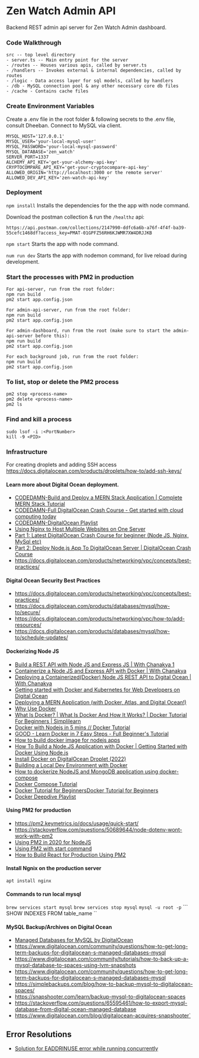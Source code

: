 # Zen Watch Admin API
Backend REST admin api server for Zen Watch Admin dashboard.

### Code Walkthrough
```
src -- top level directory
- server.ts -- Main entry point for the server
- /routes -- Houses various apis, called by server.ts
- /handlers -- Invokes external & internal dependencies, called by routes
- /logic - Data access layer for sql models, called by handlers
- /db - MySQL connection pool & any other necessary core db files
- /cache - Contains cache files
```

### Create Environment Variables
Create a .env file in the root folder & following secrets to the .env file, consult Dheeban.
Connect to MySQL via client.
```
MYSQL_HOST='127.0.0.1'
MYSQL_USER='your-local-mysql-user'
MYSQL_PASSWORD='your-local-mysql-password'
MYSQL_DATABASE='zen_watch'
SERVER_PORT=1337
ALCHEMY_API_KEY='get-your-alchemy-api-key'
CRYPTOCOMPARE_API_KEY='get-your-cryptocompare-api-key'
ALLOWED_ORIGIN='http://localhost:3000 or the remote server'
ALLOWED_DEV_API_KEY='zen-watch-api-key'
```

### Deployment
``` npm install ```
Installs the dependencies for the the app with node command.

Download the postman collection & run the `/healthz` api:
```
https://api.postman.com/collections/2147990-ddfc6a6b-a76f-4f4f-ba39-55cefc1468df?access_key=PMAT-01GPFZ56RH6KJWMR7XW4DRJJKB
```

``` npm start ```
Starts the app with node command.

``` num run dev ```
Starts the app with nodemon command, for live reload during development.

### Start the processes with PM2 in production
```
For api-server, run from the root folder: 
npm run build
pm2 start app.config.json

For admin-api-server, run from the root folder:
npm run build
pm2 start app.config.json

For admin-dashboard, run from the root (make sure to start the admin-api-server before this):
npm run build
pm2 start app.config.json

For each background job, run from the root folder:
npm run build
pm2 start app.config.json
```

### To list, stop or delete the PM2 process
```
pm2 stop <process-name>
pm2 delete <process-name>
pm2 ls
```

### Find and kill a process
```
sudo lsof -i :<PortNumber>
kill -9 <PID>
```

### Infrastructure
For creating droplets and adding SSH access
https://docs.digitalocean.com/products/droplets/how-to/add-ssh-keys/

#### Learn more about Digital Ocean deployment.
* [CODEDAMN-Build and Deploy a MERN Stack Application | Complete MERN Stack Tutorial](https://www.youtube.com/watch?v=2kvA6Ba3fWo)
* [CODEDAMN-Full DigitalOcean Crash Course - Get started with cloud computing today](https://www.youtube.com/watch?v=9ZUHSW1tTiU)
* [CODEDAMN-DigitalOcean Playlist](https://www.youtube.com/playlist?list=PLYxzS__5yYQk7h6aoN5_rvvvC8WUMxAaB)
* [Using Nginx to Host Multiple Websites on One Server](https://www.youtube.com/watch?v=b6YKx72XXQM)
* [Part 1: Latest DigitalOcean Crash Course for beginner (Node JS, Nginx, MySql etc)](https://www.youtube.com/watch?v=qp3YlqYu-ig)
* [Part 2: Deploy Node.js App To DigitalOcean Server | DigitalOcean Crash Course](https://www.youtube.com/watch?v=akEfQt9oGmc)
* https://docs.digitalocean.com/products/networking/vpc/concepts/best-practices/

#### Digital Ocean Security Best Practices
* https://docs.digitalocean.com/products/networking/vpc/concepts/best-practices/
* https://docs.digitalocean.com/products/databases/mysql/how-to/secure/
* https://docs.digitalocean.com/products/networking/vpc/how-to/add-resources/
* https://docs.digitalocean.com/products/databases/mysql/how-to/schedule-updates/

#### Dockerizing Node JS
* [Build a REST API with Node JS and Express JS | With Chanakya 1](https://www.youtube.com/watch?v=S8bbbcskNkM)
* [Containerize a Node JS and Express API with Docker | With Chanakya](https://www.youtube.com/watch?v=waKaGikF_Ig)
* [Deploying a Containerized(Docker) Node JS REST API to Digital Ocean | With Chanakya](https://www.youtube.com/watch?v=RSI3v5YzPbc)
* [Getting started with Docker and Kubernetes for Web Developers on Digital Ocean](https://www.youtube.com/watch?v=YrM0UPsnY1Q)
* [Deploying a MERN Application (with Docker, Atlas, and Digital Ocean!)](https://www.youtube.com/watch?v=DftsReyhz2Q)
* [Why Use Docker](https://www.youtube.com/watch?v=SYozbyvsP8A)
* [What Is Docker? | What Is Docker And How It Works? | Docker Tutorial For Beginners | Simplilearn](https://www.youtube.com/watch?v=rOTqprHv1YE)
* [Docker with Nodejs in 5 mins // Docker Tutorial](https://www.youtube.com/watch?v=hXhI2ZLDgQM)
* [GOOD - Learn Docker in 7 Easy Steps - Full Beginner's Tutorial](https://www.youtube.com/watch?v=gAkwW2tuIqE)
* [How to build docker image for nodejs apps](https://www.youtube.com/watch?v=DQJNtDm5qy0)
* [How To Build a Node.JS Application with Docker | Getting Started with Docker Using Node.js](https://www.youtube.com/watch?v=PsWeSg38XFY)
* [Install Docker on DigitalOcean Droplet (2022)](https://www.youtube.com/watch?v=dSfDK1KIiVs)
* [Building a Local Dev Environment with Docker](https://www.youtube.com/watch?v=FiaLKwdv9TI)
* [How to dockerize NodeJS and MongoDB application using docker-compose](https://www.youtube.com/watch?v=vm3YfOHf_Cc)
* [Docker Compose Tutorial](https://www.youtube.com/watch?v=HG6yIjZapSA)
* [Docker Tutorial for BeginnersDocker Tutorial for Beginners](https://www.youtube.com/watch?v=pTFZFxd4hOI)
* [Docker Deepdive Playlist](https://www.youtube.com/watch?v=syzwLwE3Xq4&list=PLj-2elZxVPZ8k8z6a2q6-J79Y-9BUQllW)

#### Using PM2 for production
* https://pm2.keymetrics.io/docs/usage/quick-start/
* https://stackoverflow.com/questions/50689644/node-dotenv-wont-work-with-pm2
* [Using PM2 in 2020 for NodeJS](https://www.youtube.com/watch?v=ebdKIU6SDHI)
* [Using PM2 with start command](https://stackoverflow.com/questions/31579509/can-pm2-run-an-npm-start-script)
* [How to Build React for Production Using PM2](https://javascript.plainenglish.io/how-do-you-build-reactjs-for-production-pm2-816001d1d736)

#### Install Ngnix on the production server
```apt install nginx ```

#### Commands to run local mysql
``` brew services start mysql ```
``` brew services stop mysql ```
``` mysql -u root -p ```
``` SHOW INDEXES FROM table_name ``

#### MySQL Backup/Archives on Digital Ocean
* [Managed Databases for MySQL by DigitalOcean](https://www.youtube.com/watch?v=NIW5NQxpOjg)
* https://www.digitalocean.com/community/questions/how-to-get-long-term-backups-for-digitalocean-s-managed-databases-mysql
* https://www.digitalocean.com/community/tutorials/how-to-back-up-a-mysql-database-to-spaces-using-lvm-snapshots
* https://www.digitalocean.com/community/questions/how-to-get-long-term-backups-for-digitalocean-s-managed-databases-mysql
* https://simplebackups.com/blog/how-to-backup-mysql-to-digitalocean-spaces/
* https://snapshooter.com/learn/backup-mysql-to-digitalocean-spaces
* https://stackoverflow.com/questions/65595461/how-to-export-mysql-database-from-digital-ocean-managed-database
* https://www.digitalocean.com/blog/digitalocean-acquires-snapshooter`

## Error Resolutions
* [Solution for EADDRINUSE error while running concurrently](https://stackoverflow.com/questions/61181302/nodemon-error-listen-eaddrinuse-address-already-in-use-5000) 